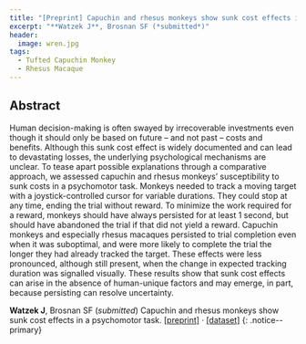 ```yaml
---
title: "[Preprint] Capuchin and rhesus monkeys show sunk cost effects in a psychomotor task"
excerpt: "**Watzek J**, Brosnan SF (*submitted*)"
header:
  image: wren.jpg
tags:
  - Tufted Capuchin Monkey
  - Rhesus Macaque
---
```


## Abstract

Human decision-making is often swayed by irrecoverable investments even though it should only be based on future – and not past – costs and benefits. Although this sunk cost effect is widely documented and can lead to devastating losses, the underlying psychological mechanisms are unclear. To tease apart possible explanations through a comparative approach, we assessed capuchin and rhesus monkeys’ susceptibility to sunk costs in a psychomotor task. Monkeys needed to track a moving target with a joystick-controlled cursor for variable durations. They could stop at any time, ending the trial without reward. To minimize the work required for a reward, monkeys should have always persisted for at least 1 second, but should have abandoned the trial if that did not yield a reward. Capuchin monkeys and especially rhesus macaques persisted to trial completion even when it was suboptimal, and were more likely to complete the trial the longer they had already tracked the target. These effects were less pronounced, although still present, when the change in expected tracking duration was signalled visually. These results show that sunk cost effects can arise in the absence of human-unique factors and may emerge, in part, because persisting can resolve uncertainty. 

**Watzek J**, Brosnan SF (*submitted*) Capuchin and rhesus monkeys show sunk cost effects in a psychomotor task. [[preprint]](https://doi.org/10.31234/osf.io/qtgru) &middot; [[dataset]](https://doi.org/10.7910/DVN/0YNZ0Q)
{: .notice--primary}

